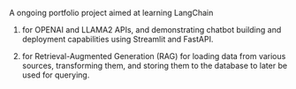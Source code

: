 A ongoing portfolio project aimed at learning LangChain

1.  for OPENAI and LLAMA2 APIs, and demonstrating chatbot building and deployment capabilities using Streamlit and FastAPI.

2. for Retrieval-Augmented Generation (RAG) for loading data from various sources, transforming them, and storing them to the database to later be used for querying.